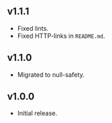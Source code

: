 ## v1.1.1
 * Fixed lints.
 * Fixed HTTP-links in `README.md`.

## v1.1.0
 * Migrated to null-safety.

## v1.0.0
 * Initial release.
 